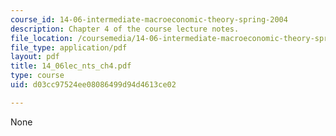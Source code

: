 ```yaml
---
course_id: 14-06-intermediate-macroeconomic-theory-spring-2004
description: Chapter 4 of the course lecture notes.
file_location: /coursemedia/14-06-intermediate-macroeconomic-theory-spring-2004/d03cc97524ee08086499d94d4613ce02_14_06lec_nts_ch4.pdf
file_type: application/pdf
layout: pdf
title: 14_06lec_nts_ch4.pdf
type: course
uid: d03cc97524ee08086499d94d4613ce02

---
```

None